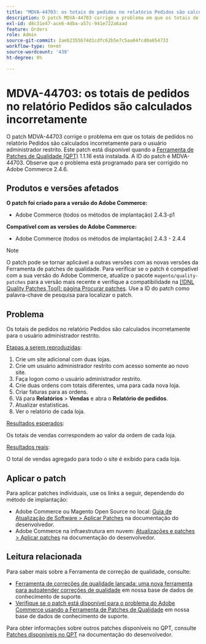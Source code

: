 ```yaml
---
title: "MDVA-44703: os totais de pedidos no relatório Pedidos são calculados incorretamente"
description: O patch MDVA-44703 corrige o problema em que os totais de pedidos no relatório Pedidos são calculados incorretamente para o usuário administrador restrito. Este patch está disponível quando a [Ferramenta de correções de qualidade (QPT)](/help/announcements/adobe-commerce-announcements/magento-quality-patches-released-new-tool-to-self-serve-quality-patches.md) 1.1.16 está instalada. A ID do patch é MDVA-44703. Observe que o problema está programado para ser corrigido no Adobe Commerce 2.4.6.
exl-id: d8c31e47-ace6-4dba-a57c-941e722a6aad
feature: Orders
role: Admin
source-git-commit: 2aeb2355b74d1cdfc62b5e7c5aa04fcd0a654733
workflow-type: tm+mt
source-wordcount: '439'
ht-degree: 0%

---
```


# MDVA-44703: os totais de pedidos no relatório Pedidos são calculados incorretamente

O patch MDVA-44703 corrige o problema em que os totais de pedidos no relatório Pedidos são calculados incorretamente para o usuário administrador restrito. Este patch está disponível quando a [Ferramenta de Patches de Qualidade (QPT)](/help/announcements/adobe-commerce-announcements/magento-quality-patches-released-new-tool-to-self-serve-quality-patches.md) 1.1.16 está instalada. A ID do patch é MDVA-44703. Observe que o problema está programado para ser corrigido no Adobe Commerce 2.4.6.

## Produtos e versões afetados

**O patch foi criado para a versão do Adobe Commerce:**

* Adobe Commerce (todos os métodos de implantação) 2.4.3-p1

**Compatível com as versões do Adobe Commerce:**

* Adobe Commerce (todos os métodos de implantação) 2.4.3 - 2.4.4

>[!NOTE]
>
>O patch pode se tornar aplicável a outras versões com as novas versões da Ferramenta de patches de qualidade. Para verificar se o patch é compatível com a sua versão do Adobe Commerce, atualize o pacote `magento/quality-patches` para a versão mais recente e verifique a compatibilidade na [[!DNL Quality Patches Tool]: página Procurar patches](https://experienceleague.adobe.com/tools/commerce-quality-patches/index.html). Use a ID do patch como palavra-chave de pesquisa para localizar o patch.

## Problema

Os totais de pedidos no relatório Pedidos são calculados incorretamente para o usuário administrador restrito.

<u>Etapas a serem reproduzidas</u>:

1. Crie um site adicional com duas lojas.
1. Crie um usuário administrador restrito com acesso somente ao novo site.
1. Faça logon como o usuário administrador restrito.
1. Crie duas ordens com totais diferentes, uma para cada nova loja.
1. Criar faturas para as ordens.
1. Vá para **Relatórios** > **Vendas** e abra o **Relatório de pedidos**.
1. Atualizar estatísticas.
1. Ver o relatório de cada loja.

<u>Resultados esperados</u>:

Os totais de vendas correspondem ao valor da ordem de cada loja.

<u>Resultados reais</u>:

O total de vendas agregado para todo o site é exibido para cada loja.

## Aplicar o patch

Para aplicar patches individuais, use os links a seguir, dependendo do método de implantação:

* Adobe Commerce ou Magento Open Source no local: [Guia de Atualização de Software > Aplicar Patches](https://experienceleague.adobe.com/en/docs/commerce-operations/tools/quality-patches-tool/usage) na documentação do desenvolvedor.
* Adobe Commerce na infraestrutura em nuvem: [Atualizações e patches > Aplicar patches](https://experienceleague.adobe.com/en/docs/commerce-cloud-service/user-guide/develop/upgrade/apply-patches) na documentação do desenvolvedor.

## Leitura relacionada

Para saber mais sobre a Ferramenta de correção de qualidade, consulte:

* [Ferramenta de correções de qualidade lançada: uma nova ferramenta para autoatender correções de qualidade](/help/announcements/adobe-commerce-announcements/magento-quality-patches-released-new-tool-to-self-serve-quality-patches.md) em nossa base de dados de conhecimento de suporte.
* [Verifique se o patch está disponível para o problema do Adobe Commerce usando a Ferramenta de Patches de Qualidade](/help/support-tools/patches-available-in-qpt-tool/check-patch-for-magento-issue-with-magento-quality-patches.md) em nossa base de dados de conhecimento de suporte.

Para obter informações sobre outros patches disponíveis no QPT, consulte [Patches disponíveis no QPT](https://experienceleague.adobe.com/tools/commerce-quality-patches/index.html) na documentação do desenvolvedor.
